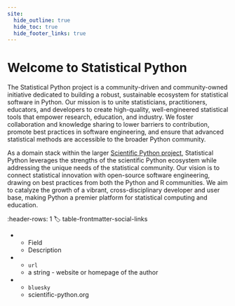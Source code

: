 ```yaml
---
site:
  hide_outline: true
  hide_toc: true
  hide_footer_links: true
---
```


# Welcome to Statistical Python

The Statistical Python project is a community-driven and community-owned initiative dedicated to building a robust, sustainable ecosystem for statistical software in Python.
Our mission is to unite statisticians, practitioners, educators, and developers to create high-quality, well-engineered statistical tools that empower research, education, and industry.
We foster collaboration and knowledge sharing to lower barriers to contribution, promote best practices in software engineering, and ensure that advanced statistical methods are accessible to the broader Python community.

As a domain stack within the larger [Scientific Python project](https://scientific-python.org/), Statistical Python leverages the strengths of the scientific Python ecosystem while addressing the unique needs of the statistical community.
Our vision is to connect statistical innovation with open-source software engineering, drawing on best practices from both the Python and R communities.
We aim to catalyze the growth of a vibrant, cross-disciplinary developer and user base, making Python a premier platform for statistical computing and education.

:header-rows: 1
:label: table-frontmatter-social-links
* - Field
  - Description
* - `url`
  - a string - website or homepage of the author
* - `bluesky`
  - scientific-python.org
